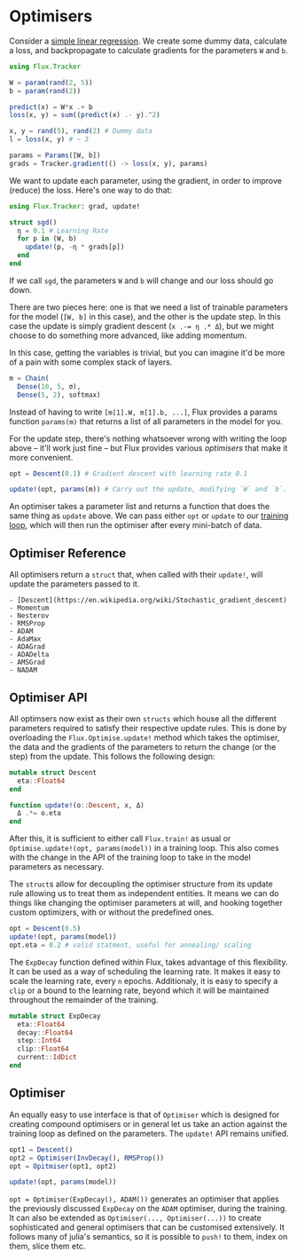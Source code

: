 # Optimisers

Consider a [simple linear regression](../models/basics.md). We create some dummy data, calculate a loss, and backpropagate to calculate gradients for the parameters `W` and `b`.

```julia
using Flux.Tracker

W = param(rand(2, 5))
b = param(rand(2))

predict(x) = W*x .+ b
loss(x, y) = sum((predict(x) .- y).^2)

x, y = rand(5), rand(2) # Dummy data
l = loss(x, y) # ~ 3

params = Params([W, b])
grads = Tracker.gradient(() -> loss(x, y), params)
```

We want to update each parameter, using the gradient, in order to improve (reduce) the loss. Here's one way to do that:

```julia
using Flux.Tracker: grad, update!

struct sgd()
  η = 0.1 # Learning Rate
  for p in (W, b)
    update!(p, -η * grads[p])
  end
end
```

If we call `sgd`, the parameters `W` and `b` will change and our loss should go down.

There are two pieces here: one is that we need a list of trainable parameters for the model (`[W, b]` in this case), and the other is the update step. In this case the update is simply gradient descent (`x .-= η .* Δ`), but we might choose to do something more advanced, like adding momentum.

In this case, getting the variables is trivial, but you can imagine it'd be more of a pain with some complex stack of layers.

```julia
m = Chain(
  Dense(10, 5, σ),
  Dense(5, 2), softmax)
```

Instead of having to write `[m[1].W, m[1].b, ...]`, Flux provides a params function `params(m)` that returns a list of all parameters in the model for you.

For the update step, there's nothing whatsoever wrong with writing the loop above – it'll work just fine – but Flux provides various *optimisers* that make it more convenient.

```julia
opt = Descent(0.1) # Gradient descent with learning rate 0.1

update!(opt, params(m)) # Carry out the update, modifying `W` and `b`.
```

An optimiser takes a parameter list and returns a function that does the same thing as `update` above. We can pass either `opt` or `update` to our [training loop](training.md), which will then run the optimiser after every mini-batch of data.

## Optimiser Reference

All optimisers return a `struct` that, when called with their `update!`, will update the parameters passed to it.

```@docs
- [Descent](https://en.wikipedia.org/wiki/Stochastic_gradient_descent)
- Momentum
- Nesterov
- RMSProp
- ADAM
- AdaMax
- ADAGrad
- ADADelta
- AMSGrad
- NADAM
```

## Optimiser API

All optimsers now exist as their own `structs` which house all the different parameters required to satisfy their respective update rules.
This is done by overloading the `Flux.Optimise.update!` method which takes the optimiser, the data and the gradients of the parameters to return the change (or the step) from the update. This follows the following design:

```julia
mutable struct Descent
  eta::Float64
end

function update!(o::Descent, x, Δ)
  Δ .*= o.eta
end
```

After this, it is sufficient to either call `Flux.train!` as usual or `Optimise.update!(opt, params(model))` in a training loop. This also comes with the change in the API of the training loop to take in the model parameters as necessary.

The `struct`s allow for decoupling the optimiser structure from its update rule allowing us to treat them as independent entities. It means we can do things like changing the optimiser parameters at will, and hooking together custom optimizers, with or without the predefined ones.

```julia
opt = Descent(0.5)
update!(opt, params(model))
opt.eta = 0.2 # valid statment, useful for annealing/ scaling
```

The `ExpDecay` function defined within Flux, takes advantage of this flexibility. It can be used as a way of scheduling the learning rate. It makes it easy to scale the learning rate, every `n` epochs. Additionaly, it is easy to specify a `clip` or a bound to the learning rate, beyond which it will be maintained throughout the remainder of the training.

```julia
mutable struct ExpDecay
  eta::Float64
  decay::Float64
  step::Int64
  clip::Float64
  current::IdDict
end
```

## Optimiser

An equally easy to use interface is that of `Optimiser` which is designed for creating compound optimisers or in general let us take an action against the training loop as defined on the parameters. The `update!` API remains unified.

```julia
opt1 = Descent()
opt2 = Optimiser(InvDecay(), RMSProp())
opt = Opitmiser(opt1, opt2)

update!(opt, params(model))
```

`opt = Optimiser(ExpDecay(), ADAM())` generates an optimiser that applies the previously discussed `ExpDecay` on the `ADAM` optimiser, during the training. It can also be extended as `Optimiser(..., Optimiser(...))` to create sophisticated and general optimisers that can be customised extensively. It follows many of julia's semantics, so it is possible to `push!` to them, index on them, slice them etc.